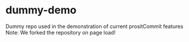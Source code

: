 # dummy-demo
Dummy repo used in the demonstration of current prositCommit features
Note: We forked the repository on page load!